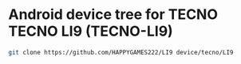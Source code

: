 # Android device tree for TECNO TECNO LI9 (TECNO-LI9)

```bash
git clone https://github.com/HAPPYGAMES222/LI9 device/tecno/LI9
```
